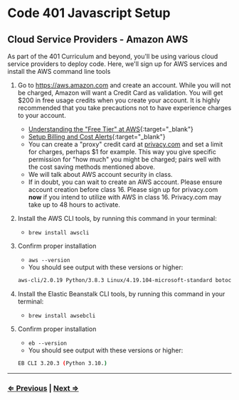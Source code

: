 # Code 401 Javascript Setup

## Cloud Service Providers - Amazon AWS

As part of the 401 Curriculum and beyond, you'll be using various cloud service providers to deploy code. Here, we'll sign up for AWS services and install the AWS command line tools

1. Go to <https://aws.amazon.com> and create an account. While you will not be charged, Amazon will want a Credit Card as validation. You will get $200 in free usage credits when you create your account.  It is highly recommended that you take precautions not to have experience charges to your account.
   - [Understanding the "Free Tier" at AWS](https://aws.amazon.com/getting-started/hands-on/control-your-costs-free-tier-budgets){:target="_blank"}
   - [Setup Billing and Cost Alerts](https://www.codefellows.org/blog/aws-without-breaking-the-bank){:target="_blank"}
   - You can create a "proxy" credit card at [privacy.com](https://privacy.com) and set a limit for charges, perhaps $1 for example.  This way you give specific permission for "how much" you might be charged; pairs well with the cost saving methods mentioned above.    
    - We will talk about AWS account security in class.  
    - If in doubt, you can wait to create an AWS account. Please ensure account creation before class 16.  Please sign up for privacy.com **now** if you intend to utilize with AWS in class 16.  Privacy.com may take up to 48 hours to activate.

1. Install the AWS CLI tools, by running this command in your terminal:
   - `brew install awscli`
1. Confirm proper installation
   - `aws --version`
   - You should see output with these versions or higher:

   ```bash
   aws-cli/2.0.19 Python/3.8.3 Linux/4.19.104-microsoft-standard botocore/2.0.0dev23
   ```

1. Install the Elastic Beanstalk CLI tools, by running this command in your terminal:
   - `brew install awsebcli`
1. Confirm proper installation
   - `eb --version`
   - You should see output with these versions or higher:

   ```bash
   EB CLI 3.20.3 (Python 3.10.)
   ```

---

### [⇐ Previous](./1-httpie.md) | [Next ⇒](./3-postgres.md)
